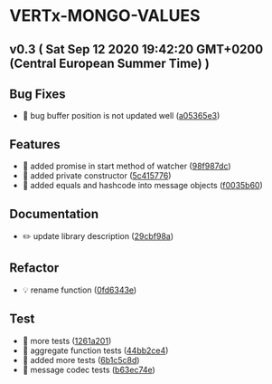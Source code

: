 # VERTx-MONGO-VALUES
## v0.3  ( Sat Sep 12 2020 19:42:20 GMT+0200 (Central European Summer Time) )

## Bug Fixes
  - 🐛 bug buffer position is not updated well
  ([a05365e3](https://github.com/imrafaelmerino/vertx-mongo-actors/commit/a05365e38c76c4fa56afa9fd11e4ade7fc343547))

## Features
  - 🎸 added promise in start method of watcher
  ([98f987dc](https://github.com/imrafaelmerino/vertx-mongo-actors/commit/98f987dcb4f050135f906b0ee8868f7a2c852a42))
  - 🎸 added private constructor
  ([5c415776](https://github.com/imrafaelmerino/vertx-mongo-actors/commit/5c415776850f7e63aa057f75e9b38d44a9ba7db1))
  - 🎸 added equals and hashcode into message objects
  ([f0035b60](https://github.com/imrafaelmerino/vertx-mongo-actors/commit/f0035b6031150dad80f0ef98b2c17f5a28d1708c))

## Documentation
  - ✏️ update library description
  ([29cbf98a](https://github.com/imrafaelmerino/vertx-mongo-actors/commit/29cbf98ab57d5d845a758d6d4f09f878cbc330c7))

## Refactor
  - 💡 rename function
  ([0fd6343e](https://github.com/imrafaelmerino/vertx-mongo-actors/commit/0fd6343e456ebc645cda2481b83904fad4166bef))




## Test
  - 💍 more tests
  ([1261a201](https://github.com/imrafaelmerino/vertx-mongo-actors/commit/1261a2012049512d5340b98708daecb749fb8743))
  - 💍 aggregate function tests
  ([44bb2ce4](https://github.com/imrafaelmerino/vertx-mongo-actors/commit/44bb2ce4394fed7389792a617b2e19c788a7ffe9))
  - 💍 added more tests
  ([6b1c5c8d](https://github.com/imrafaelmerino/vertx-mongo-actors/commit/6b1c5c8d4ae5b3d43851fdfdd9c6890e62092286))
  - 💍 message codec tests
  ([b63ec74e](https://github.com/imrafaelmerino/vertx-mongo-actors/commit/b63ec74e338df574a017f068ad957e0d71d9e926))




